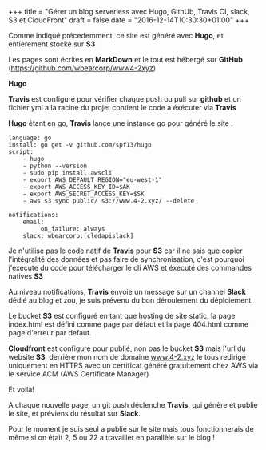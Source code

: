 +++
title = "Gérer un blog serverless avec Hugo, GithUb, Travis CI, slack, S3 et CloudFront"
draft = false
date = "2016-12-14T10:30:30+01:00"
+++

Comme indiqué précedemment, ce site est généré avec **Hugo**, et entièrement stocké sur **S3**

Les pages sont écrites en **MarkDown** et le tout est hébergé sur **GitHub** (https://github.com/wbearcorp/www4-2xyz)

**Hugo**

**Travis** est configuré pour vérifier chaque push ou pull sur **github** et un fichier yml a la racine du projet contient le code a éxécuter via **Travis**

**Hugo** étant en go, **Travis** lance une instance go pour généré le site :

    language: go
    install: go get -v github.com/spf13/hugo
    script:
        - hugo
        - python --version
        - sudo pip install awscli
        - export AWS_DEFAULT_REGION="eu-west-1"
        - export AWS_ACCESS_KEY_ID=$AK
        - export AWS_SECRET_ACCESS_KEY=$SK
        - aws s3 sync public/ s3://www.4-2.xyz/ --delete

    notifications:
        email:
             on_failure: always
        slack: wbearcorp:[cledapislack]

Je n'utilise pas le code natif de **Travis** pour **S3** car il ne sais que copier l'intégralité des données et pas faire de synchronisation, c'est pourquoi j'execute du code pour télécharger le cli AWS et éxecuté des commandes natives **S3**

Au niveau notifications, **Travis** envoie un message sur un channel **Slack** dédié au blog et zou, je suis prévenu du bon déroulement du déploiement.

Le bucket **S3** est configuré en tant que hosting de site static, la page index.html est défini comme page par défaut et la page 404.html comme page d'erreur par defaut.

**Cloudfront** est configuré pour publié, non pas le bucket **S3** mais l'url du website **S3**, derrière mon nom de domaine www.4-2.xyz le tous redirigé uniquement en HTTPS avec un certificat généré gratuitement chez AWS via le service ACM (AWS Certificate Manager)

Et voilà!

A chaque nouvelle page, un git push déclenche **Travis**, qui génère et publie le site, et préviens du résultat sur **Slack**.

Pour le moment je suis seul a publié sur le site mais tous fonctionnerais de même si on était 2, 5 ou 22 a travailler en parallèle sur le blog ! 